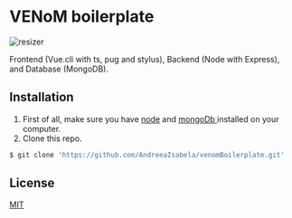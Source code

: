# VENoM boilerplate

![resizer](https://user-images.githubusercontent.com/26048095/65993303-caee4500-e445-11e9-9d84-decdec8aa4dd.jpg)

Frontend (Vue.cli with ts, pug and stylus), Backend (Node with Express), and Database (MongoDB).

## Installation

1. First of all, make sure you have [node](https://nodejs.org/en/download/) and  [mongoDb ](https://docs.mongodb.com/manual/installation/) installed on your computer.
2. Clone this repo.
```bash
$ git clone 'https://github.com/AndreeaIsabela/venomBoilerplate.git'
```

## License
[MIT](https://choosealicense.com/licenses/mit/)
